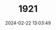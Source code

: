 ---
title: "1921"
category: "Aprasia pseudopulchella"
draft: false
date: 2024-02-22 13:03:49
languages:
  English: ["Flinders Ranges Worm-lizard"]
---